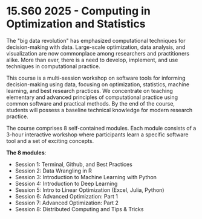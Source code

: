 # 15.S60 2025 - Computing in Optimization and Statistics

The "big data revolution" has emphasized computational techniques for decision-making with data. Large-scale optimization, data analysis, and visualization are now commonplace among researchers and practitioners alike. More than ever, there is a need to develop, implement, and use techniques in computational practice.

This course is a multi-session workshop on software tools for informing decision-making using data, focusing on optimization, statistics, machine learning, and best research practices. We concentrate on teaching elementary and advanced principles of computational practice using common software and practical methods. By the end of the course, students will possess a baseline technical knowledge for modern research practice. 

The course comprises 8 self-contained modules. Each module consists of a 3-hour interactive workshop where participants learn a specific software tool and a set of exciting concepts.

**The 8 modules**:

- Session 1: Terminal, Github, and Best Practices
- Session 2: Data Wrangling in R
- Session 3: Introduction to Machine Learning with Python
- Session 4: Introduction to Deep Learning
- Session 5: Intro to Linear Optimization (Excel, Julia, Python)
- Session 6: Advanced Optimization: Part 1
- Session 7: Advanced Optimization: Part 2
- Session 8: Distributed Computing and Tips & Tricks
